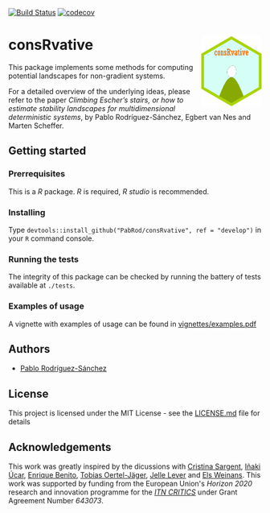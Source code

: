 [![Build Status](https://travis-ci.org/PabRod/consRvative.svg?branch=master)](https://travis-ci.org/PabRod/consRvative)
[![codecov](https://codecov.io/gh/PabRod/consRvative/branch/master/graph/badge.svg)](https://codecov.io/gh/PabRod/consRvative)

# consRvative <img src="vignettes/img/logo.png" width="120" align="right" />
This package implements some methods for computing potential landscapes for non-gradient systems.

For a detailed overview of the underlying ideas, please refer to the paper _Climbing Escher’s stairs, or how to estimate stability
landscapes for multidimensional deterministic systems_, by Pablo Rodríguez-Sánchez, Egbert van Nes and Marten Scheffer.

## Getting started

### Prerrequisites
This is a _R_ package. _R_ is required, _R studio_ is recommended.

### Installing
Type `devtools::install_github("PabRod/consRvative", ref = "develop")` in your `R` command console.

### Running the tests
The integrity of this package can be checked by running the battery of tests available at `./tests`.

### Examples of usage
A vignette with examples of usage can be found in [vignettes/examples.pdf](inst/doc/examples.pdf)

## Authors
- [Pablo Rodríguez-Sánchez](https://pabrod.github.io)

## License
This project is licensed under the MIT License - see the [LICENSE.md](LICENSE) file for details

## Acknowledgements
This work was greatly inspired by the dicussions with [Cristina Sargent](https://www.researchgate.net/profile/Cristina_Sargent), [Iñaki Úcar](https://github.com/Enchufa2/), [Enrique Benito](https://sites.google.com/site/enriquebenitomatias/), [Tobias Oertel-Jäger](https://users.fmi.uni-jena.de/~tjaeger/), [Jelle Lever](https://www.linkedin.com/in/jellelever/) and [Els Weinans](https://www.wur.nl/es/Persons/Els-E-Els-Weinans-MSc.htm). This work was supported by funding from the European Union's _Horizon 2020_ research and innovation programme for the [_ITN CRITICS_](http://www.criticsitn.eu/wp/) under Grant Agreement Number _643073_.
